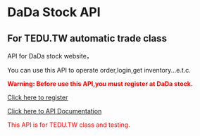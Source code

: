 # DaDa Stock API

## For TEDU.TW automatic trade class

<p>API for DaDa stock website，</p>
<p>You can use this API to operate order,login,get inventory...e.t.c.</p>

<p style="color:red;font-weight: bold">
	Warning: Before use this API,you must register at DaDa stock.
</p>
<p><a href="http://3.143.234.103/#/register" target="_blank">Click here to register</a>
</p>

<p><a href="http://3.143.234.103/#/documentation" target="_blank">Click here to API Documentation</a></p>

<p style="color:red;">This API is for TEDU.TW class and testing.</p>


